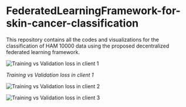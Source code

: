 # FederatedLearningFramework-for-skin-cancer-classification

This repository contains all the codes and visualizations for the classification of HAM 10000 data using the proposed decentralized federated learning framework.

![Training vs Validation loss in client 1](https://github.com/Cmatermedicalimageanalysis/FederatedLearningFramework-for-skin-cancer-classification/assets/156891606/37dbe826-2271-4971-813e-33d769d9ec6c)


*Training vs Validation loss in client 1*


![Training vs Validation loss in client 2](https://github.com/Cmatermedicalimageanalysis/FederatedLearningFramework-for-skin-cancer-classification/assets/156891606/99b02c82-c487-4b1c-92aa-7d00ef13ed6e)


![Training vs Validation loss in client 3](https://github.com/Cmatermedicalimageanalysis/FederatedLearningFramework-for-skin-cancer-classification/assets/156891606/d0a075aa-3f4a-4fa0-8503-299996252b8c)

